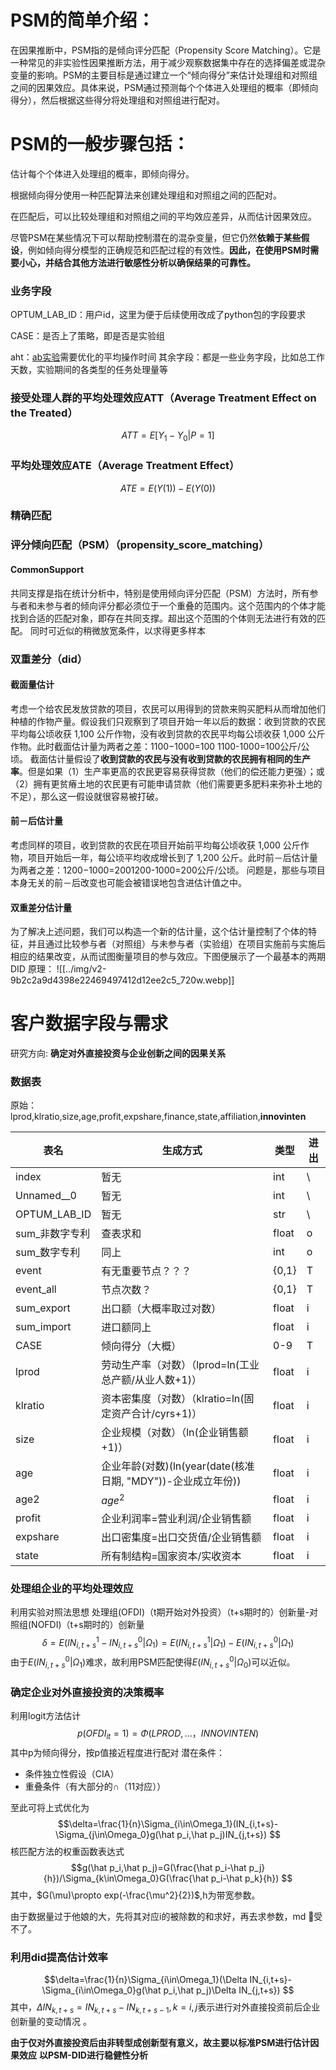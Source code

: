 # PSM的简单介绍：

在因果推断中，PSM指的是倾向评分匹配（Propensity Score Matching）。它是一种常见的非实验性因果推断方法，用于减少观察数据集中存在的选择偏差或混杂变量的影响。PSM的主要目标是通过建立一个“倾向得分”来估计处理组和对照组之间的因果效应。具体来说，PSM通过预测每个个体进入处理组的概率（即倾向得分），然后根据这些得分将处理组和对照组进行配对。

  

# PSM的一般步骤包括：

估计每个个体进入处理组的概率，即倾向得分。

根据倾向得分使用一种匹配算法来创建处理组和对照组之间的匹配对。

在匹配后，可以比较处理组和对照组之间的平均效应差异，从而估计因果效应。

尽管PSM在某些情况下可以帮助控制潜在的混杂变量，但它仍然**依赖于某些假设**，例如倾向得分模型的正确规范和匹配过程的有效性。**因此，在使用PSM时需要小心，并结合其他方法进行敏感性分析以确保结果的可靠性。**

### 业务字段
OPTUM_LAB_ID：用户id，这里为便于后续使用改成了python包的字段要求

CASE：是否上了策略，即是否是实验组

aht：[ab实验](https://zhida.zhihu.com/search?content_id=235936017&content_type=Article&match_order=1&q=ab%E5%AE%9E%E9%AA%8C&zhida_source=entity)需要优化的平均操作时间
其余字段：都是一些业务字段，比如总工作天数，实验期间的各类型的任务处理量等


### 接受处理人群的平均处理效应ATT（Average Treatment Effect on the Treated）
$$ATT = E[Y_1-Y_0|P=1]$$
### 平均处理效应ATE（Average Treatment Effect）
$$ATE = E(Y(1))-E(Y(0))$$
### 精确匹配
### 评分倾向匹配（PSM）（propensity_score_matching）
#### CommonSupport
共同支撑是指在统计分析中，特别是使用倾向评分匹配（PSM）方法时，所有参与者和未参与者的倾向评分都必须位于一个重叠的范围内。这个范围内的个体才能找到合适的匹配对象，即存在共同支撑。超出这个范围的个体则无法进行有效的匹配。
同时可近似的稍微放宽条件，以求得更多样本

### 双重差分（did）
#### 截面量估计
考虑一个给农民发放贷款的项目，农民可以用得到的贷款来购买肥料从而增加他们种植的作物产量。假设我们只观察到了项目开始一年以后的数据：收到贷款的农民平均每公顷收获 1,100 公斤作物，没有收到贷款的农民平均每公顷收获 1,000 公斤作物。此时截面估计量为两者之差：1100−1000=100 1100-1000=100公斤/公顷。
截面估计量假设了**收到贷款的农民与没有收到贷款的农民拥有相同的生产率**。但是如果（1）生产率更高的农民更容易获得贷款（他们的偿还能力更强）；或（2）拥有更贫瘠土地的农民更有可能申请贷款（他们需要更多肥料来弥补土地的不足），那么这一假设就很容易被打破。
#### 前－后估计量
考虑同样的项目，收到贷款的农民在项目开始前平均每公顷收获 1,000 公斤作物，项目开始后一年，每公顷平均收成增长到了 1,200 公斤。此时前－后估计量为两者之差：1200−1000=2001200-1000=200公斤/公顷。
问题是，那些与项目本身无关的前－后改变也可能会被错误地包含进估计值之中。

#### 双重差分估计量
为了解决上述问题，我们可以构造一个新的估计量，这个估计量控制了个体的特征，并且通过比较参与者（对照组）与未参与者（实验组）在项目实施前与实施后相应的结果改变，从而试图衡量项目的参与效应。下图便展示了一个最基本的两期 DID 原理：
![[../img/v2-9b2c2a9d4398e22469497412d12ee2c5_720w.webp]]

# 客户数据字段与需求
研究方向: **确定对外直接投资与企业创新之间的因果关系**

### 数据表

原始：lprod,klratio,size,age,profit,expshare,finance,state,affiliation,**innovinten**

| 表名           | 生成方式                                         | 类型    | 进出  |
| ------------ | -------------------------------------------- | ----- | --- |
| index        | 暂无                                           | int   | \   |
| Unnamed__0   | 暂无                                           | int   | \   |
| OPTUM_LAB_ID | 暂无                                           | str   | \   |
| sum_非数字专利    | 查表求和                                         | float | o   |
| sum_数字专利     | 同上                                           | int   | o   |
| event        | 有无重要节点？？？                                    | {0,1} | T   |
| event_all    | 节点次数？                                        | {0,1} | T   |
| sum_export   | 出口额（大概率取过对数）                                 | float | i   |
| sum_import   | 进口额同上                                        | float | i   |
| CASE         | 倾向得分（大概）                                     | 0-9   | T   |
| lprod        | 劳动生产率（对数）（lprod=ln(工业总产额/从业人数+1)）            | float | i   |
| klratio      | 资本密集度（对数）（klratio=ln(固定资产合计/cyrs+1)）         | float | i   |
| size         | 企业规模（对数）（ln(企业销售额+1)）                        | float | i   |
| age          | 企业年龄(对数)(ln(year(date(核准日期, "MDY"))-企业成立年份)) | float | i   |
| age2         | $age^2$                                      | float | i   |
| profit       | 企业利润率=营业利润/企业销售额                             | float | i   |
| expshare     | 出口密集度=出口交货值/企业销售额                            | float | i   |
| state        | 所有制结构=国家资本/实收资本                              | float | i   |

### 处理组企业的平均处理效应

利用实验对照法思想
处理组(OFDI)（t期开始对外投资）（t+s期时的）创新量-对照组(NOFDI)（t+s期时的）创新量
$$\delta=E(IN^1_{i,t+s}-IN^0_{i,t+s}|\Omega_1)=E(IN^1_{i,t+s}|\Omega_1)-E(IN^0_{i,t+s}|\Omega_1)$$
由于$E(IN^0_{i,t+s}|\Omega_1)$难求，故利用PSM匹配使得$E(IN^0_{i,t+s}|\Omega_0)$可以近似。

### 确定企业对外直接投资的决策概率

利用logit方法估计
$$p(OFDI_{it}=1)=\Phi(LPROD,\dots，INNOVINTEN) $$
其中p为倾向得分，按p值接近程度进行配对
潜在条件：
 - 条件独立性假设（CIA）
 - 重叠条件（有大部分的∩（11对应））

至此可将上式优化为
$$\delta=\frac{1}{n}\Sigma_{i\in\Omega_1}(IN_{i,t+s}-\Sigma_{j\in\Omega_0}g(\hat p_i,\hat p_j)IN_{j,t+s}) $$
核匹配方法的权重函数表达式
$$g(\hat p_i,\hat p_j)=G(\frac{\hat p_i-\hat p_j}{h})/\Sigma_{k\in\Omega_0}G(\frac{\hat p_i-\hat p_k}{h}) $$
其中，$G(\mu)\propto exp(-\frac{\mu^2}{2})$,h为带宽参数。

由于数据量过于他娘的大，先将其对应i的被除数的和求好，再去求参数，md
🤣受不了。

### 利用did提高估计效率

$$\delta=\frac{1}{n}\Sigma_{i\in\Omega_1}(\Delta IN_{i,t+s}-\Sigma_{i\in\Omega_0}g(\hat p_i,\hat p_j)\Delta IN_{j,t+s}) $$
其中，$\Delta IN_{k,t+s}=IN_{k,t+s}-IN_{k,t+s-1},k=i,j$表示进行对外直接投资前后企业创新量的变动情况 。

**由于仅对外直接投资后由非转型成创新型有意义，故主要以标准PSM进行估计因果效应**
**以PSM-DID进行稳健性分析**






